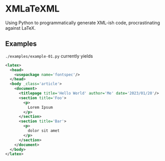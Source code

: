 # XMLaTeXML

Using Python to programmatically generate XML-ish code, procrastinating against LaTeX.

## Examples

`./examples/example-01.py` currently yields

```xml
<latex>
  <head>
    <usepackage name='fontspec'/>
  </head>
  <body _class='article'>
    <document>
      <titlepage title='Hello World' author='Me' date='2023/01/20'/>
      <section title='Foo'>
        <p>
          Lorem Ipsum
        </p>
      </section>
      <section title='Bar'>
        <p>
          dolor sit amet
        </p>
      </section>
    </document>
  </body>
</latex>
```
